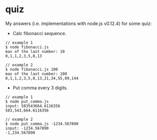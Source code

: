 # quiz
My answers (i.e. implementations with node.js v0.12.4) for some quiz:

* Calc fibonacci sequence.
```
// example 1
$ node fibonacci.js
max of the last number: 10
0,1,1,2,3,5,8,13

// example 2
$ node fibonacci.js 100
max of the last number: 100
0,1,1,2,3,5,8,13,21,34,55,89,144
```

* Put comma every 3 digits.
```
// example 1
$ node put_comma.js
input: 583543664.6116356
583,543,664.6116356

// example 2
$ node put_comma.js -1234.567890
input: -1234.567890
-1,234.567890
```

